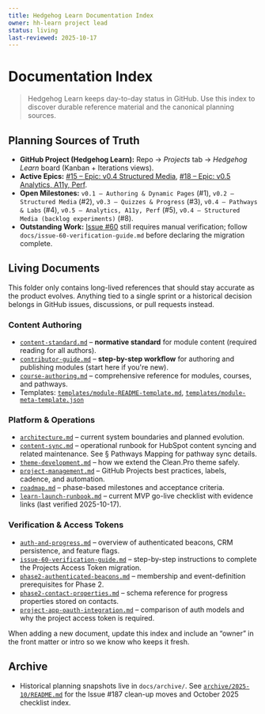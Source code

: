 ```yaml
---
title: Hedgehog Learn Documentation Index
owner: hh-learn project lead
status: living
last-reviewed: 2025-10-17
---
```


# Documentation Index

> Hedgehog Learn keeps day-to-day status in GitHub. Use this index to discover durable reference material and the canonical planning sources.

## Planning Sources of Truth
- **GitHub Project (Hedgehog Learn):** Repo → *Projects* tab → *Hedgehog Learn* board (Kanban + Iterations views).
- **Active Epics:** [#15 – Epic: v0.4 Structured Media](https://github.com/afewell-hh/hh-learn/issues/15), [#18 – Epic: v0.5 Analytics, A11y, Perf](https://github.com/afewell-hh/hh-learn/issues/18).
- **Open Milestones:** `v0.1 – Authoring & Dynamic Pages` (#1), `v0.2 – Structured Media` (#2), `v0.3 – Quizzes & Progress` (#3), `v0.4 – Pathways & Labs` (#4), `v0.5 – Analytics, A11y, Perf` (#5), `v0.4 – Structured Media (backlog experiments)` (#8).
- **Outstanding Work:** [Issue #60](https://github.com/afewell-hh/hh-learn/issues/60) still requires manual verification; follow `docs/issue-60-verification-guide.md` before declaring the migration complete.

## Living Documents

This folder only contains long-lived references that should stay accurate as the product evolves. Anything tied to a single sprint or a historical decision belongs in GitHub issues, discussions, or pull requests instead.

### Content Authoring
- [`content-standard.md`](content-standard.md) – **normative standard** for module content (required reading for all authors).
- [`contributor-guide.md`](contributor-guide.md) – **step-by-step workflow** for authoring and publishing modules (start here if you're new).
- [`course-authoring.md`](course-authoring.md) – comprehensive reference for modules, courses, and pathways.
- Templates: [`templates/module-README-template.md`](templates/module-README-template.md), [`templates/module-meta-template.json`](templates/module-meta-template.json)

### Platform & Operations
- [`architecture.md`](architecture.md) – current system boundaries and planned evolution.
- [`content-sync.md`](content-sync.md) – operational runbook for HubSpot content syncing and related maintenance. See § Pathways Mapping for pathway sync details.
- [`theme-development.md`](theme-development.md) – how we extend the Clean.Pro theme safely.
- [`project-management.md`](project-management.md) – GitHub Projects best practices, labels, cadence, and automation.
- [`roadmap.md`](roadmap.md) – phase-based milestones and acceptance criteria.
- [`learn-launch-runbook.md`](learn-launch-runbook.md) – current MVP go-live checklist with evidence links (last verified 2025-10-17).

### Verification & Access Tokens
- [`auth-and-progress.md`](auth-and-progress.md) – overview of authenticated beacons, CRM persistence, and feature flags.
- [`issue-60-verification-guide.md`](issue-60-verification-guide.md) – step-by-step instructions to complete the Projects Access Token migration.
- [`phase2-authenticated-beacons.md`](phase2-authenticated-beacons.md) – membership and event-definition prerequisites for Phase 2.
- [`phase2-contact-properties.md`](phase2-contact-properties.md) – schema reference for progress properties stored on contacts.
- [`project-app-oauth-integration.md`](project-app-oauth-integration.md) – comparison of auth models and why the project access token is required.

When adding a new document, update this index and include an “owner” in the front matter or intro so we know who keeps it fresh.

## Archive
- Historical planning snapshots live in `docs/archive/`. See [`archive/2025-10/README.md`](archive/2025-10/README.md) for the Issue #187 clean-up moves and October 2025 checklist index.
